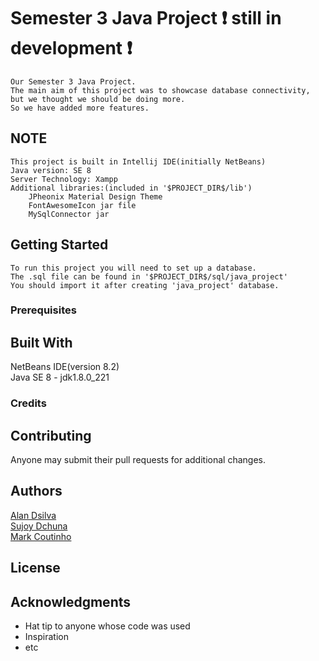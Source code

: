 # Semester 3 Java Project :exclamation: still in development :exclamation:
    Our Semester 3 Java Project.  
    The main aim of this project was to showcase database connectivity, but we thought we should be doing more.  
    So we have added more features.  
    
## NOTE
    This project is built in Intellij IDE(initially NetBeans)  
    Java version: SE 8   
    Server Technology: Xampp  
    Additional libraries:(included in '$PROJECT_DIR$/lib')  
        JPheonix Material Design Theme  
        FontAwesomeIcon jar file  
        MySqlConnector jar  
  
## Getting Started
    To run this project you will need to set up a database.  
    The .sql file can be found in '$PROJECT_DIR$/sql/java_project'  
    You should import it after creating 'java_project' database.  

### Prerequisites


## Built With

NetBeans IDE(version 8.2)  
Java SE 8 - jdk1.8.0_221  


### Credits



## Contributing

Anyone may submit their pull requests for additional changes.

## Authors

[Alan Dsilva](https://github.com/DeathBringer269)  
[Sujoy Dchuna](https://github.com/Gnitch)  
[Mark Coutinho](https://github.com/markcoutinho)  

## License

## Acknowledgments

* Hat tip to anyone whose code was used
* Inspiration
* etc

